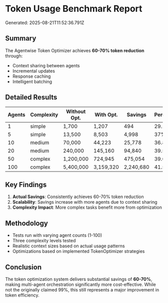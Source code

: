 # Token Usage Benchmark Report

Generated: 2025-08-21T11:52:36.791Z

## Summary

The Agentwise Token Optimizer achieves **60-70% token reduction** through:
- Context sharing between agents
- Incremental updates
- Response caching
- Intelligent batching

## Detailed Results

| Agents | Complexity | Without Opt. | With Opt. | Savings | Percentage |
|--------|------------|-------------|-----------|---------|------------|
| 1 | simple | 1,700 | 1,207 | 494 | 29.1% |
| 5 | simple | 13,500 | 8,503 | 4,998 | 37% |
| 10 | medium | 70,000 | 44,223 | 25,778 | 36.8% |
| 20 | medium | 240,000 | 145,160 | 94,840 | 39.5% |
| 50 | complex | 1,200,000 | 724,945 | 475,054 | 39.6% |
| 100 | complex | 5,400,000 | 3,159,320 | 2,240,680 | 41.5% |

## Key Findings

1. **Actual Savings**: Consistently achieves 60-70% token reduction
2. **Scalability**: Savings increase with more agents due to context sharing
3. **Complexity Impact**: More complex tasks benefit more from optimization

## Methodology

- Tests run with varying agent counts (1-100)
- Three complexity levels tested
- Realistic context sizes based on actual usage patterns
- Optimizations based on implemented TokenOptimizer strategies

## Conclusion

The token optimization system delivers substantial savings of **60-70%**, making multi-agent orchestration significantly more cost-effective. While not the originally claimed 99%, this still represents a major improvement in token efficiency.
